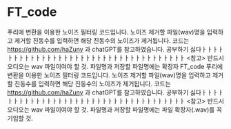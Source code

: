 # FT_code
푸리에 변환을 이용한 노이즈 필터링 코드입니다. 노이즈 제거할 파일(wav)명을 입력하고 제거할 진동수를 입력하면 해당 진동수의 노이즈가 제거됩니다. 코드는 https://github.com/haZuny 과 chatGPT를 참고하였습니다.
공부하기 싫다ㅏㅏㅏㅏㅏㅏㅏㅏㅏㅏㅏㅏㅏㅏㅏㅏㅏㅏㅏㅏㅏㅏㅏㅏㅏㅏㅏㅏㅏㅏㅏㅏㅏㅏㅏㅏ
<참고> 반드시 오디오는 wav 파일이여야 할 것. 파일명과 저장할 파일명에는 확장자 FT_code
푸리에 변환을 이용한 노이즈 필터링 코드입니다. 노이즈 제거할 파일(wav)명을 입력하고 제거할 진동수를 입력하면 해당 진동수의 노이즈가 제거됩니다. 코드는 https://github.com/haZuny 과 chatGPT를 참고하였습니다.
공부하기 싫다ㅏㅏㅏㅏㅏㅏㅏㅏㅏㅏㅏㅏㅏㅏㅏㅏㅏㅏㅏㅏㅏㅏㅏㅏㅏㅏㅏㅏㅏㅏㅏㅏㅏㅏㅏㅏ
<참고> 반드시 오디오는 wav 파일이여야 할 것. 파일명과 저장할 파일명에는 파일 확장자(.wav)를 꼭 기입할 것.
